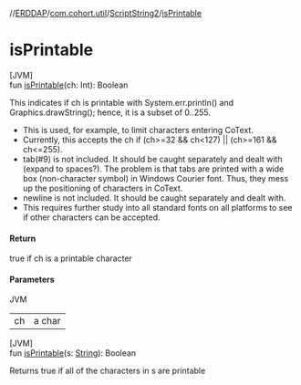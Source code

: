 //[ERDDAP](../../../index.md)/[com.cohort.util](../index.md)/[ScriptString2](index.md)/[isPrintable](is-printable.md)

# isPrintable

[JVM]\
fun [isPrintable](is-printable.md)(ch: Int): Boolean

This indicates if ch is printable with System.err.println() and Graphics.drawString(); hence, it is a subset of 0..255. 

- This is used, for example, to limit characters entering CoText.
- Currently, this accepts the ch if (ch&gt;=32 &amp;&amp; ch&lt;127) || (ch&gt;=161 &amp;&amp; ch&lt;=255).
- tab(#9) is not included. It should be caught separately and dealt with (expand to spaces?). The problem is that tabs are printed with a wide box (non-character symbol) in Windows Courier font. Thus, they mess up the positioning of characters in CoText.
- newline is not included. It should be caught separately and dealt with.
- This requires further study into all standard fonts on all platforms to see if other characters can be accepted.

#### Return

true if ch is a printable character

#### Parameters

JVM

| | |
|---|---|
| ch | a char |

[JVM]\
fun [isPrintable](is-printable.md)(s: [String](https://docs.oracle.com/en/java/javase/17/docs/api/java.base/java/lang/String.html)): Boolean

Returns true if all of the characters in s are printable